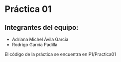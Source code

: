# Práctica 01

## Integrantes del equipo:
  - Adriana Michel Ávila García
  - Rodrigo García Padilla


El código de la práctica se encuentra en P1/Practica01
